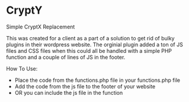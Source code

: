 # CryptY
Simple CryptX Replacement

This was created for a client as a part of a solution to get rid of bulky plugins in their wordpress website. The orginial plugin added a ton of JS files and CSS files when this could all be handled with a simple PHP function and a couple of lines of JS in the footer.

How To Use:
- Place the code from the functions.php file in your functions.php file
- Add the code from the js file to the footer of your website
- OR you can include the js file in the function
